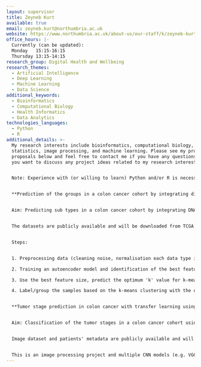 ```yaml
---
layout: supervisor
title: Zeyneb Kurt
available: true
email: zeyneb.kurt@northumbria.ac.uk
website: https://www.northumbria.ac.uk/about-us/our-staff/k/zeyneb-kurt/
office_hours: |-
  Currently (can be updated):
  Monday   15:15-16:15
  Thursday 13:15-14:15
research_group: Digital Health and Wellbeing
research_themes:
  - Artificial Intelligence
  - Deep Learning
  - Machine Learning
  - Data Science
additional_keywords:
  - Bioinformatics
  - Computational Biology
  - Health Informatics
  - Data Analytics
technologies_languages:
  - Python
  - R
additional_details: >-
  My research interests include bioinformatics, computational biology,
  statistics, image processing, and machine learning. Please see my project
  proposals below and feel free to contact me if you have any questions or if
  you want to discuss any project ideas related to my research interests. 


  Note: Experience with (or willing to learn) Python and/or R is necessary 


  **Prediction of the groups in a colon cancer cohort by integrating different types of big biological datasets**


  Aim: Predicting sub types in a colon cancer cohort by integrating DNA methylation, miRNA, and mRNA expression data collected from the same set of patients. 


  The datasets are publicly available and will be downloaded from TCGA portal (TCGA- Assembler R package can be used).


  Steps:


  1. Preprocessing data (cleaning noise, normalisation each data type individually, then combining them all, and applying a unit scale \[e.g. L2] transform) 

  2. Training an autoencoder model and identification of the best feature size (dimension can be reduced gradually, e.g. {500, 400, 300, 200, 100} ).

  3. Use the best feature size, predict the optimum 'k' value for k-means clustering among 2<=k<=10 (e.g. elbow method or silhouette index can be used)

  4. Label/group the samples based on the k-means clustering with the optimal 'k' value and compare the overall survival of the sub-populations using the ‘Kaplan-Meier’ estimator.


  **Tumor stage prediction in colon cancer with transfer learning using pathological tissue images**


  Aim: Classification of the tumor stages in a colon cancer cohort using Hematoxylin and eosin (H&E)-stained pathological tissue images. 


  Image dataset and patients' metadata are publicly available and will be downloaded from TCGA portal. Tumor stage info (and the other relevant clinical and demographics data) of each patient is available in the metadata.


  This is an image processing project and multiple CNN models (e.g. VGGXX, InceptionvXX, ResNetXX) are expected to be re-trained and compared for the tumor stage classification task.
---
```

